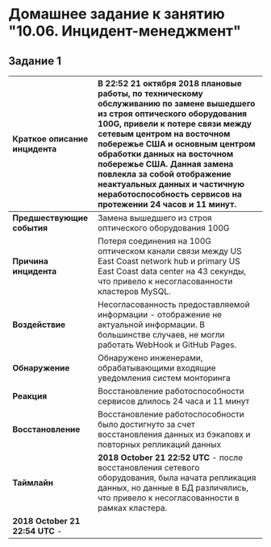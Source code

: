 # Домашнее задание к занятию "10.06. Инцидент-менеджмент"

## Задание 1

|Краткое описание инцидента| В 22:52 21 октября 2018 плановые работы, по техническому обслуживанию по замене вышедшего из строя оптического оборудования 100G, привели к потере связи между сетевым центром на восточном побережье США и основным центром обработки данных на восточном побережье США. Данная замена повлекла за собой отображение неактуальных данных и частичную неработоспособность сервисов на протежении 24 часов и 11 минут.|
| :-- | :-- |
| **Предшествующие события** | Замена вышедшего из строя оптического оборудования 100G |
| **Причина инцидента** | Потеря соединения на 100G оптическом канали связи между US East Coast network hub и primary US East Coast data center на 43 секунды, что привело к несогласованности кластеров MySQL. |
| **Воздействие** | Несогласованность предоставляемой информации -  отображение не актуальной информации. В большинстве случаев, не могли работать WebHook и GitHub Pages. |
| **Обнаружение** | Обнаружено инженерами, обрабатывающими входящие уведомления систем монторинга |
| **Реакция** | Восстановление работоспособности сервисов длилось 24 часа и 11 минут |
| **Восстановление** | Восстановление работоспособности было достигнуто за счет восстановления данных из бэкаповх и повторных репликаций данных |
| **Таймлайн** | **2018 October 21 22:52 UTC** - после восстановления сетевого оборудования, была начата репликация данных, но данные в БД различялись, что привело к несогласованности в рамках кластера. 
**2018 October 21 22:54 UTC** - |